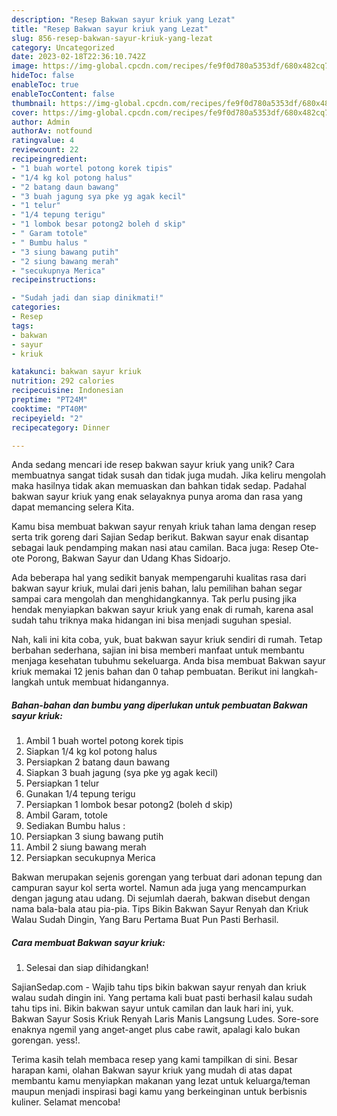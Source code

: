 ```yaml
---
description: "Resep Bakwan sayur kriuk yang Lezat"
title: "Resep Bakwan sayur kriuk yang Lezat"
slug: 856-resep-bakwan-sayur-kriuk-yang-lezat
category: Uncategorized
date: 2023-02-18T22:36:10.742Z
image: https://img-global.cpcdn.com/recipes/fe9f0d780a5353df/680x482cq70/bakwan-sayur-kriuk-foto-resep-utama.jpg
hideToc: false
enableToc: true
enableTocContent: false
thumbnail: https://img-global.cpcdn.com/recipes/fe9f0d780a5353df/680x482cq70/bakwan-sayur-kriuk-foto-resep-utama.jpg
cover: https://img-global.cpcdn.com/recipes/fe9f0d780a5353df/680x482cq70/bakwan-sayur-kriuk-foto-resep-utama.jpg
author: Admin
authorAv: notfound
ratingvalue: 4
reviewcount: 22
recipeingredient:
- "1 buah wortel potong korek tipis"
- "1/4 kg kol potong halus"
- "2 batang daun bawang"
- "3 buah jagung sya pke yg agak kecil"
- "1 telur"
- "1/4 tepung terigu"
- "1 lombok besar potong2 boleh d skip"
- " Garam totole"
- " Bumbu halus "
- "3 siung bawang putih"
- "2 siung bawang merah"
- "secukupnya Merica"
recipeinstructions:

- "Sudah jadi dan siap dinikmati!"
categories:
- Resep
tags:
- bakwan
- sayur
- kriuk

katakunci: bakwan sayur kriuk 
nutrition: 292 calories
recipecuisine: Indonesian
preptime: "PT24M"
cooktime: "PT40M"
recipeyield: "2"
recipecategory: Dinner

---
```





Anda sedang mencari ide resep bakwan sayur kriuk yang unik? Cara membuatnya sangat tidak susah dan tidak juga mudah. Jika keliru mengolah maka hasilnya tidak akan memuaskan dan bahkan tidak sedap. Padahal bakwan sayur kriuk yang enak selayaknya punya aroma dan rasa yang dapat memancing selera Kita.





Kamu bisa membuat bakwan sayur renyah kriuk tahan lama dengan resep serta trik goreng dari Sajian Sedap berikut. Bakwan sayur enak disantap sebagai lauk pendamping makan nasi atau camilan. Baca juga: Resep Ote-ote Porong, Bakwan Sayur dan Udang Khas Sidoarjo.

Ada beberapa hal yang sedikit banyak mempengaruhi kualitas rasa dari bakwan sayur kriuk, mulai dari jenis bahan, lalu pemilihan bahan segar sampai cara mengolah dan menghidangkannya. Tak perlu pusing jika hendak menyiapkan bakwan sayur kriuk yang enak di rumah, karena asal sudah tahu triknya maka hidangan ini bisa menjadi suguhan spesial.






Nah, kali ini kita coba, yuk, buat bakwan sayur kriuk sendiri di rumah. Tetap berbahan sederhana, sajian ini bisa memberi manfaat untuk membantu menjaga kesehatan tubuhmu sekeluarga. Anda bisa membuat Bakwan sayur kriuk memakai 12 jenis bahan dan 0 tahap pembuatan. Berikut ini langkah-langkah untuk membuat hidangannya.

<!--inarticleads1-->

##### Bahan-bahan dan bumbu yang diperlukan untuk pembuatan Bakwan sayur kriuk:

1. Ambil 1 buah wortel potong korek tipis
1. Siapkan 1/4 kg kol potong halus
1. Persiapkan 2 batang daun bawang
1. Siapkan 3 buah jagung (sya pke yg agak kecil)
1. Persiapkan 1 telur
1. Gunakan 1/4 tepung terigu
1. Persiapkan 1 lombok besar potong2 (boleh d skip)
1. Ambil  Garam, totole
1. Sediakan  Bumbu halus :
1. Persiapkan 3 siung bawang putih
1. Ambil 2 siung bawang merah
1. Persiapkan secukupnya Merica


Bakwan merupakan sejenis gorengan yang terbuat dari adonan tepung dan campuran sayur kol serta wortel. Namun ada juga yang mencampurkan dengan jagung atau udang. Di sejumlah daerah, bakwan disebut dengan nama bala-bala atau pia-pia. Tips Bikin Bakwan Sayur Renyah dan Kriuk Walau Sudah Dingin, Yang Baru Pertama Buat Pun Pasti Berhasil. 

<!--inarticleads2-->

##### Cara membuat Bakwan sayur kriuk:


1. Selesai dan siap dihidangkan!

SajianSedap.com - Wajib tahu tips bikin bakwan sayur renyah dan kriuk walau sudah dingin ini. Yang pertama kali buat pasti berhasil kalau sudah tahu tips ini. Bikin bakwan sayur untuk camilan dan lauk hari ini, yuk. Bakwan Sayur Sosis Kriuk Renyah Laris Manis Langsung Ludes. Sore-sore enaknya ngemil yang anget-anget plus cabe rawit, apalagi kalo bukan gorengan. yess!. 

Terima kasih telah membaca resep yang kami tampilkan di sini. Besar harapan kami, olahan Bakwan sayur kriuk yang mudah di atas dapat membantu kamu menyiapkan makanan yang lezat untuk keluarga/teman maupun menjadi inspirasi bagi kamu yang berkeinginan untuk berbisnis kuliner. Selamat mencoba!
